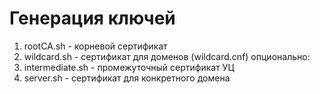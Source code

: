 # Генерация ключей

1. rootCA.sh  - корневой сертификат
2. wildcard.sh - сертификат для доменов (wildcard.cnf)
опционально:
3. intermediate.sh - промежуточный сертификат УЦ
4. server.sh - сертификат для конкретного домена
